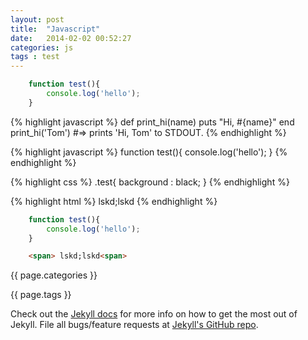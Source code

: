 ```yaml
---
layout: post
title:  "Javascript"
date:   2014-02-02 00:52:27
categories: js
tags : test
---
```


```javascript
    function test(){
	    console.log('hello');
    }
``` 

{% highlight javascript %}
def print_hi(name)
  puts "Hi, #{name}"
end
print_hi('Tom')
#=> prints 'Hi, Tom' to STDOUT.
{% endhighlight %}

{% highlight javascript %}
function test(){
	console.log('hello');
}
{% endhighlight %}

{% highlight css %}
.test{
	background : black;
}
{% endhighlight %}

{% highlight html %}
	<span> lskd;lskd<span>
{% endhighlight %}

~~~javascript
    function test(){
	    console.log('hello');
    }
~~~ 

```html
	<span> lskd;lskd<span>
```

{{ page.categories }}

{{ page.tags }}


Check out the [Jekyll docs][jekyll] for more info on how to get the most out of Jekyll. File all bugs/feature requests at [Jekyll's GitHub repo][jekyll-gh].

[jekyll-gh]: https://github.com/mojombo/jekyll
[jekyll]:    http://jekyllrb.com
